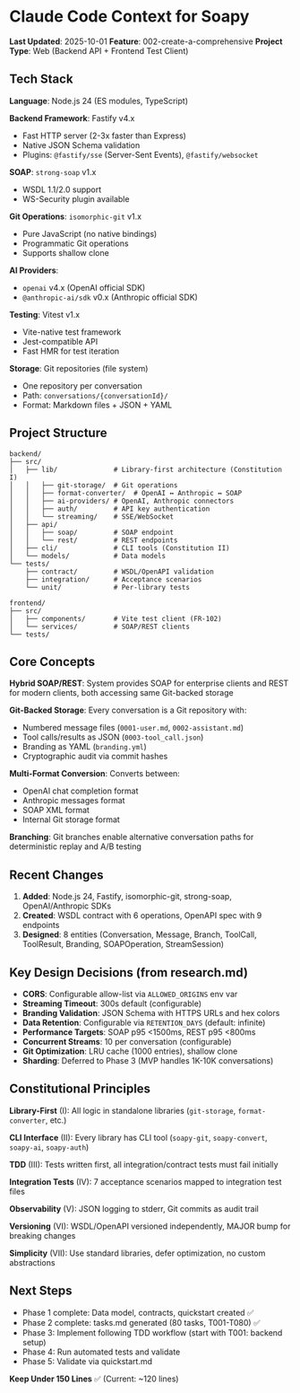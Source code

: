 # Claude Code Context for Soapy

**Last Updated**: 2025-10-01
**Feature**: 002-create-a-comprehensive
**Project Type**: Web (Backend API + Frontend Test Client)

## Tech Stack

**Language**: Node.js 24 (ES modules, TypeScript)

**Backend Framework**: Fastify v4.x
- Fast HTTP server (2-3x faster than Express)
- Native JSON Schema validation
- Plugins: `@fastify/sse` (Server-Sent Events), `@fastify/websocket`

**SOAP**: `strong-soap` v1.x
- WSDL 1.1/2.0 support
- WS-Security plugin available

**Git Operations**: `isomorphic-git` v1.x
- Pure JavaScript (no native bindings)
- Programmatic Git operations
- Supports shallow clone

**AI Providers**:
- `openai` v4.x (OpenAI official SDK)
- `@anthropic-ai/sdk` v0.x (Anthropic official SDK)

**Testing**: Vitest v1.x
- Vite-native test framework
- Jest-compatible API
- Fast HMR for test iteration

**Storage**: Git repositories (file system)
- One repository per conversation
- Path: `conversations/{conversationId}/`
- Format: Markdown files + JSON + YAML

## Project Structure

```
backend/
├── src/
│   ├── lib/              # Library-first architecture (Constitution I)
│   │   ├── git-storage/  # Git operations
│   │   ├── format-converter/  # OpenAI ↔ Anthropic ↔ SOAP
│   │   ├── ai-providers/ # OpenAI, Anthropic connectors
│   │   ├── auth/         # API key authentication
│   │   └── streaming/    # SSE/WebSocket
│   ├── api/
│   │   ├── soap/         # SOAP endpoint
│   │   └── rest/         # REST endpoints
│   ├── cli/              # CLI tools (Constitution II)
│   └── models/           # Data models
└── tests/
    ├── contract/         # WSDL/OpenAPI validation
    ├── integration/      # Acceptance scenarios
    └── unit/             # Per-library tests

frontend/
├── src/
│   ├── components/       # Vite test client (FR-102)
│   └── services/         # SOAP/REST clients
└── tests/
```

## Core Concepts

**Hybrid SOAP/REST**: System provides SOAP for enterprise clients and REST for modern clients, both accessing same Git-backed storage

**Git-Backed Storage**: Every conversation is a Git repository with:
- Numbered message files (`0001-user.md`, `0002-assistant.md`)
- Tool calls/results as JSON (`0003-tool_call.json`)
- Branding as YAML (`branding.yml`)
- Cryptographic audit via commit hashes

**Multi-Format Conversion**: Converts between:
- OpenAI chat completion format
- Anthropic messages format
- SOAP XML format
- Internal Git storage format

**Branching**: Git branches enable alternative conversation paths for deterministic replay and A/B testing

## Recent Changes

1. **Added**: Node.js 24, Fastify, isomorphic-git, strong-soap, OpenAI/Anthropic SDKs
2. **Created**: WSDL contract with 6 operations, OpenAPI spec with 9 endpoints
3. **Designed**: 8 entities (Conversation, Message, Branch, ToolCall, ToolResult, Branding, SOAPOperation, StreamSession)

## Key Design Decisions (from research.md)

- **CORS**: Configurable allow-list via `ALLOWED_ORIGINS` env var
- **Streaming Timeout**: 300s default (configurable)
- **Branding Validation**: JSON Schema with HTTPS URLs and hex colors
- **Data Retention**: Configurable via `RETENTION_DAYS` (default: infinite)
- **Performance Targets**: SOAP p95 <1500ms, REST p95 <800ms
- **Concurrent Streams**: 10 per conversation (configurable)
- **Git Optimization**: LRU cache (1000 entries), shallow clone
- **Sharding**: Deferred to Phase 3 (MVP handles 1K-10K conversations)

## Constitutional Principles

**Library-First** (I): All logic in standalone libraries (`git-storage`, `format-converter`, etc.)

**CLI Interface** (II): Every library has CLI tool (`soapy-git`, `soapy-convert`, `soapy-ai`, `soapy-auth`)

**TDD** (III): Tests written first, all integration/contract tests must fail initially

**Integration Tests** (IV): 7 acceptance scenarios mapped to integration test files

**Observability** (V): JSON logging to stderr, Git commits as audit trail

**Versioning** (VI): WSDL/OpenAPI versioned independently, MAJOR bump for breaking changes

**Simplicity** (VII): Use standard libraries, defer optimization, no custom abstractions

## Next Steps

- Phase 1 complete: Data model, contracts, quickstart created ✅
- Phase 2 complete: tasks.md generated (80 tasks, T001-T080) ✅
- Phase 3: Implement following TDD workflow (start with T001: backend setup)
- Phase 4: Run automated tests and validate
- Phase 5: Validate via quickstart.md

**Keep Under 150 Lines** ✅ (Current: ~120 lines)
